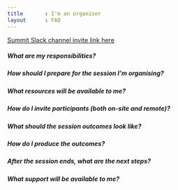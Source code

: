 ```yaml
---
title       : I'm an organiser
layout      : FAQ
---
```

   <a href="https://join.slack.com/t/os-summit/shared_invite/enQtMzY4NTk4MzYxNDExLTZjMDFlNDc5YTBkNDU1ZWM5NjM2MDNlZjI0Njc5MDc1NDljOGZjMjliYzNkOTA3OWEyMzczMzI2MjgyYzZlMzc" class="remote_participant"> Summit Slack channel invite link <span>here</span></a>
   
   
  ##### What are my responsibilities?
  
  ##### How should I prepare for the session I'm organising?
  
  ##### What resources will be available to me?
  
  ##### How do I invite participants (both on-site and remote)?
  
  ##### What should the session outcomes look like?
  
  ##### How do I produce the outcomes?
  
  ##### After the session ends, what are the next steps?
  
  ##### What support will be available to me?
